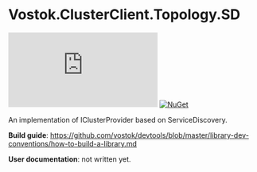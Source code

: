 # Vostok.ClusterClient.Topology.SD

[![Build status](https://ci.appveyor.com/api/projects/status/github/vostok/clusterclient.topology.sd?svg=true&branch=master)](https://ci.appveyor.com/project/vostok/clusterclient.topology.sd/branch/master)
[![NuGet](https://img.shields.io/nuget/v/Vostok.ClusterClient.Topology.SD.svg)](https://www.nuget.org/packages/Vostok.ClusterClient.Topology.SD)

An implementation of IClusterProvider based on ServiceDiscovery.


**Build guide**: https://github.com/vostok/devtools/blob/master/library-dev-conventions/how-to-build-a-library.md

**User documentation**: not written yet.